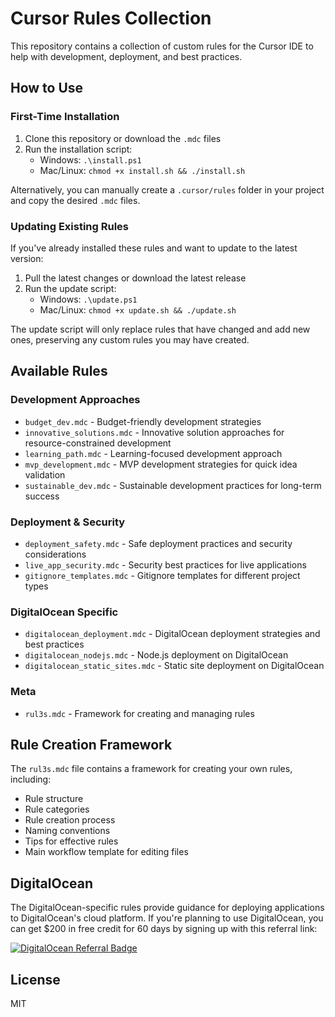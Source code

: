 # Cursor Rules Collection

This repository contains a collection of custom rules for the Cursor IDE to help with development, deployment, and best practices.

## How to Use

### First-Time Installation

1. Clone this repository or download the `.mdc` files
2. Run the installation script:
   - Windows: `.\install.ps1`
   - Mac/Linux: `chmod +x install.sh && ./install.sh`

Alternatively, you can manually create a `.cursor/rules` folder in your project and copy the desired `.mdc` files.

### Updating Existing Rules

If you've already installed these rules and want to update to the latest version:

1. Pull the latest changes or download the latest release
2. Run the update script:
   - Windows: `.\update.ps1`
   - Mac/Linux: `chmod +x update.sh && ./update.sh`

The update script will only replace rules that have changed and add new ones, preserving any custom rules you may have created.

## Available Rules

### Development Approaches
- `budget_dev.mdc` - Budget-friendly development strategies
- `innovative_solutions.mdc` - Innovative solution approaches for resource-constrained development
- `learning_path.mdc` - Learning-focused development approach
- `mvp_development.mdc` - MVP development strategies for quick idea validation
- `sustainable_dev.mdc` - Sustainable development practices for long-term success

### Deployment & Security
- `deployment_safety.mdc` - Safe deployment practices and security considerations
- `live_app_security.mdc` - Security best practices for live applications
- `gitignore_templates.mdc` - Gitignore templates for different project types

### DigitalOcean Specific
- `digitalocean_deployment.mdc` - DigitalOcean deployment strategies and best practices
- `digitalocean_nodejs.mdc` - Node.js deployment on DigitalOcean
- `digitalocean_static_sites.mdc` - Static site deployment on DigitalOcean

### Meta
- `rul3s.mdc` - Framework for creating and managing rules

## Rule Creation Framework

The `rul3s.mdc` file contains a framework for creating your own rules, including:
- Rule structure
- Rule categories
- Rule creation process
- Naming conventions
- Tips for effective rules
- Main workflow template for editing files

## DigitalOcean

The DigitalOcean-specific rules provide guidance for deploying applications to DigitalOcean's cloud platform. If you're planning to use DigitalOcean, you can get $200 in free credit for 60 days by signing up with this referral link:

<a href="https://www.digitalocean.com/?refcode=d5a4da02539a&utm_campaign=Referral_Invite&utm_medium=Referral_Program&utm_source=badge"><img src="https://web-platforms.sfo2.cdn.digitaloceanspaces.com/WWW/Badge%202.svg" alt="DigitalOcean Referral Badge" /></a>

## License

MIT 